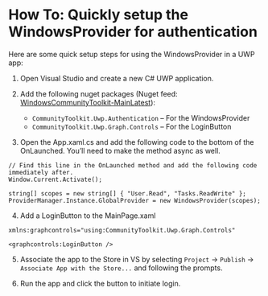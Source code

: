 # How To: Quickly setup the WindowsProvider for authentication
Here are some quick setup steps for using the WindowsProvider in a UWP app:
 
1. Open Visual Studio and create a new C# UWP application.
 
2. Add the following nuget packages (Nuget feed: [WindowsCommunityToolkit-MainLatest](https://pkgs.dev.azure.com/dotnet/WindowsCommunityToolkit/_packaging/WindowsCommunityToolkit-MainLatest/nuget/v3/index.json)):
    * `CommunityToolkit.Uwp.Authentication` – For the WindowsProvider
    * `CommunityToolkit.Uwp.Graph.Controls` – For the LoginButton
 
3. Open the App.xaml.cs and add the following code to the bottom of the OnLaunched. You’ll need to make the method async as well.

```
// Find this line in the OnLaunched method and add the following code immediately after.
Window.Current.Activate();
 
string[] scopes = new string[] { "User.Read", "Tasks.ReadWrite" };
ProviderManager.Instance.GlobalProvider = new WindowsProvider(scopes);
```
 
4. Add a LoginButton to the MainPage.xaml

```
xmlns:graphcontrols="using:CommunityToolkit.Uwp.Graph.Controls"
 
<graphcontrols:LoginButton />
```
 
5. Associate the app to the Store in VS by selecting `Project` -> `Publish` -> `Associate App with the Store...` and following the prompts.
 
6. Run the app and click the button to initiate login.
